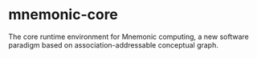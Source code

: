 # mnemonic-core
The core runtime environment for Mnemonic computing, a new software paradigm based on association-addressable conceptual graph.
